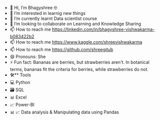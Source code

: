 - 👋 Hi, I’m Bhagyshree 🤓
- 👀 I’m interested in learnig new things
- 🌱 I’m currently learnt Data scientist course 
- 💞️ I’m looking to collaborate on Learning and Knowledge Sharing
- 📫 How to reach me https://linkedin.com/in/bhagyshree-vishwakarma-b083422b2
- 📫 How to reach me https://www.kaggle.com/shreevishwakarma
- 📫 How to reach me https://github.com/shreegitub
- 😄 Pronouns: She
- ⚡ Fun fact: Bananas are berries, but strawberries aren't. In botanical terms, bananas fit the criteria for berries, while strawberries do not.
- 🛠** Tools
- 💻 Python 
- 🗃️ SQL
- 📊 Excel
- 📈 Power-BI
- 📊 📈 Data analysis & Manipulating data using Pandas 

<!---
shreegitub/shreegitub is a ✨ special ✨ repository because its `README.md` (this file) appears on your GitHub profile.
You can click the Preview link to take a look at your changes.
--->
